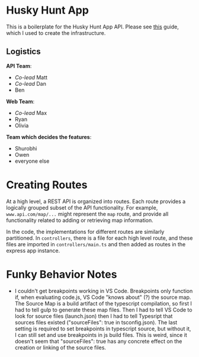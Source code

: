 # Husky Hunt App

This is a boilerplate for the Husky Hunt App API. Please see [this](https://mherman.org/blog/developing-a-restful-api-with-node-and-typescript/) guide, which I used to create the infrastructure.

## Logistics

**API Team**: 
- *Co-lead* Matt
- *Co-lead* Dan
- Ben

**Web Team**:
- *Co-lead* Max
- Ryan
- Olivia

**Team which decides the features**:
- Shurobhi
- Owen
- everyone else


# Creating Routes

At a high level, a REST API is organized into routes. Each route provides a logically grouped subset of the API functionality. For example, `www.api.com/map/...` might represent the `map` route, and provide all functionality related to adding or retrieving map information. 

In the code, the implementations for different routes are similarly partitioned. In `controllers`, there is a file for each high level route, and these files are imported in `controllers/main.ts` and then added as routes in the express app instance.

# Funky Behavior Notes
- I couldn't get breakpoints working in VS Code. Breakpoints only function if, when evaluating code.js, VS Code "knows about" (?) the source map. The Source Map is a build artifact of the typescript compilation, so first I had to tell gulp to generate these map files. Then I had to tell VS Code to look for source files (launch.json) then I had to tell Typesript that sources files existed ("sourceFiles": true in tsconfig.json). The last setting is required to set breakpoints in typescript source, but without it, I can still set and use breakpoints in js build files. This is weird, since it doesn't seem that "sourceFiles": true has any concrete effect on the creation or linking of the source files. 